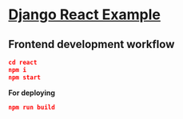 # [Django React Example](https://github.com/justdjango/teach-me-django)

## Frontend development workflow

```json
cd react
npm i
npm start
```

**For deploying**

```json
npm run build
```